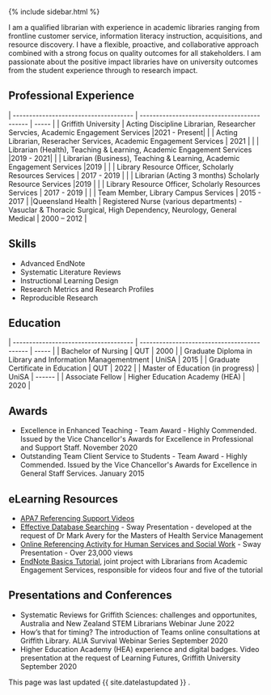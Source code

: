 
{% include sidebar.html %}

I am a qualified librarian with experience in academic libraries ranging from frontline customer service, information literacy instruction, acquisitions, and resource discovery. I have a flexible, proactive, and collaborative approach combined with a strong focus on quality outcomes for all stakeholders.
I am passionate about the positive impact libraries have on university outcomes from the student experience through to research impact. 


## Professional Experience

| ------------------------------------- | ------------------------------------------- | ----- |
| Griffith University      | Acting Discipline Librarian, Researcher Servcies, Academic Engagement Services        |2021 - Present|
|  | Acting Librarian, Reseracher Services, Academic Engagement Services | 2021 |
|  | Librarian (Health), Teaching & Learning, Academic Engagement Services |2019 - 2021|
|  | Librarian (Business), Teaching & Learning, Academic Engagement Services |2019 |
|  | Library Resource Officer, Scholarly Resources Services  | 2017 - 2019 |
|  | Librarian (Acting 3 months) Scholarly Resource Services  |2019 |
|  | Library Resource Officer, Scholarly Resources Services  | 2017 - 2019 |
|  | Team Member, Library Campus Services | 2015 - 2017 |
|Queensland Health | Registered Nurse (various departments) - Vasuclar & Thoracic Surgical, High Dependency, Neurology, General Medical | 2000 – 2012  |


## Skills
- Advanced EndNote
- Systematic Literature Reviews
- Instructional Learning Design
- Research Metrics and Research Profiles
- Reproducible Research

## Education

| ------------------------------------- | ------------------------------------------- | ----- |
| Bachelor of Nursing | QUT          | 2000 |
| Graduate Diploma in Library and Information Managementment | UniSA |  2015 |
| Graduate Certificate in Education | QUT  | 2022 |
| Master of Education (in progress) | UniSA | ------  |
| Associate Fellow | Higher Education Academy (HEA) | 2020  |


## Awards
- Excellence in Enhanced Teaching - Team Award - Highly Commended. Issued by the Vice Chancellor's Awards for Excellence in Professional and Support Staff. November 2020
- Outstanding Team Client Service to Students - Team Award - Highly Commended. Issued by the Vice Chancellor's Awards for Excellence in General Staff Services. January 2015



## eLearning Resources
- [APA7 Referencing Support Videos](https://www.griffith.edu.au/library/study/referencing/apa-7) 
- [Effective Database Searching](https://sway.office.com/PDOD6ED0AB6GJdb8?ref=Link) - Sway Presentation - developed at the request of Dr Mark Avery for the Masters of Health Service Management
- [Online Referencing Activity for Human Services and Social Work](https://sway.office.com/XvZ8CDHyYaY3UfWX?ref=Link) - Sway Presentation - Over 23,000 views
- [EndNote Basics Tutorial](https://sway.office.com/n3nosFqHmbyopBXu?ref=Link), joint project with Librarians from Academic Engagement Services, responsible for videos four and five of the tutorial



## Presentations and Conferences
- Systematic Reviews for Griffith Sciences: challenges and opportunites, Australia and New Zealand STEM Librarians Webinar June 2022
- How’s that for timing? The introduction of Teams online consultations at Griffith Library. ALIA Survival Webinar Series September 2020 
- Higher Education Academy (HEA) experience and digital badges. Video presentation at the request of Learning Futures, Griffith University September 2020

This page was last updated {{ site.datelastupdated }} .
